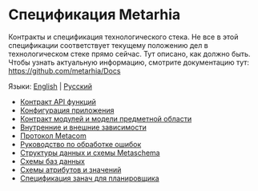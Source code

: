 # Спецификация Metarhia

Контракты и спецификация технологического стека. Не все в этой спецификации
соответствует текущему положению дел в технологическом стеке прямо сейчас. Тут
описано, как должно быть. Чтобы узнать актуальную информацию, смотрите
документацию тут: https://github.com/metarhia/Docs

Языки: [English](README.md) | [Русский](README.ru.md)

- [Контракт API функций](doc/API.md)
- [Конфигурация приложения](doc/Configuration.md)
- [Контракт модулей и модели предметной области](doc/Module.md)
- [Внутренние и внешние зависимости](doc/Dependency.md)
- [Протокол Metacom](doc/Metacom.md)
- [Руководство по обработке ошибок](doc/Error.md)
- [Структуры данных и схемы Metaschema](doc/Metaschema.md)
- [Схемы баз данных](doc/Database.md)
- [Схемы атрибутов и значений](doc/Attribute.md)
- [Спецификация занач для планировщика](doc/Task.md)
